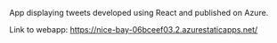 App displaying tweets developed using React and published on Azure.

Link to webapp: https://nice-bay-06bceef03.2.azurestaticapps.net/
